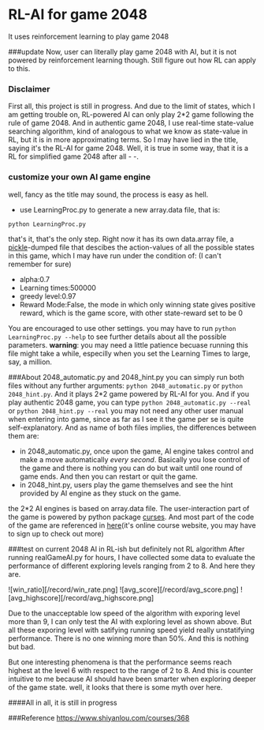 # RL-AI for game 2048
It uses reinforcement learning to play game 2048

###update
Now, user can literally play game 2048 with AI, but it is not powered by reinforcement learning though. Still figure out how RL can apply to this.

### Disclaimer
First all, this project is still in progress. And due to the limit of states, which I am getting trouble on, RL-powered AI can only play 2*2 game following the rule of game 2048. And in authentic game 2048, I use real-time state-value searching algorithm, kind of analogous to what we know as state-value in RL, but it is in more approximating terms. So I may have lied in the title, saying it's the RL-AI for game 2048. Well, it is true in some way, that it is a RL for simplified game 2048 after all - -.

### customize your own AI game engine
well, fancy as the title may sound, the process is easy as hell.
* use LearningProc.py to generate a new array.data file, that is:

`python LearningProc.py`

that's it, that's the only step. 
Right now it has its own data.array file, a [pickle](https://docs.python.org/2/library/pickle.html)-dumped file that descibes the action-values of all the possible states in this game, which I may have run under the condition of:
(I can't remember for sure)
* alpha:0.7
* Learning times:500000
* greedy level:0.97
* Reward Mode:False, the mode in which only winning state gives positive reward, which is the game score, with other state-reward set to be 0

You are encouraged to use other settings. you may have to run `python LearningProc.py --help` to see further details about all the possible parameters.
**warning**: you may need a little patience becuase running this file might take a while, especilly when you set the Learning Times to large, say, a million.

###About 2048_automatic.py and 2048_hint.py
you can simply run both files without any further arguments: `python 2048_automatic.py` or `python 2048_hint.py`. And it plays 2*2 game powered by RL-AI for you. And if you play authentic 2048 game, you can type `python 2048_automatic.py --real` or `python 2048_hint.py --real`
you may not need any other user manual when entering into game, since as far as I see it the game per se is quite self-explanatory. And as name of both files implies, the differences between them are:
* in 2048_automatic.py, once upon the game, AI engine takes control and make a move automatically *every second*. Basically you lose control of the game and there is nothing you can do but wait until one round of game ends. And then you can restart or quit the game.
* in 2048_hint.py, users play the game themselves and see the hint provided by AI engine as they stuck on the game.

the 2*2 AI engines is based on array.data file. The user-interaction part of the game is powered by python package [curses](https://docs.python.org/3.3/howto/curses.html#user-input). And most part of the code of the game are referenced in [here](https://www.shiyanlou.com/courses/368)(it's online course website, you may have to sign up to check out more)

###test on current 2048 AI in RL-ish but definitely not RL algorithm
After running realGameAI.py for hours, I have collected some data to evaluate the performance of different exploring levels ranging from 2 to 8. And here they are.

![win_ratio][/record/win_rate.png]
![avg_score][/record/avg_score.png]
![avg_highscore][/record/avg_highscore.png]

Due to the unacceptable low speed of the algorithm with exporing level more than 9, I can only test the AI with exploring level as shown above. But all these exporing level with satifying running speed yield really unstatifying performance. There is no one winning more than 50%. And this is nothing but bad.

But one interesting phenomena is that the performance seems reach highest at the level 6 with respect to the range of 2 to 8. And this is counter intuitive to me because AI should have been smarter when exploring deeper of the game state. well, it looks that there is some myth over here.

####All in all, it is still in progress

###Reference
https://www.shiyanlou.com/courses/368
